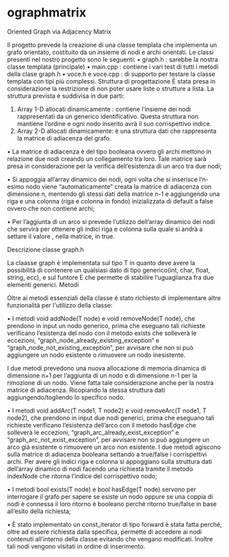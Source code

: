 # ographmatrix
Oriented Graph via Adjacency Matrix

Il progetto prevede la creazione di una classe templata che implementa un grafo orientato, costituito da un insieme di nodi e archi orientati. 
Le classi presenti nel nostro progetto sono le seguenti:
•	graph.h : sarebbe la nostra classe templata (principale)
•	main.cpp : contiene i vari test di tutti i metodi della clase graph.h 
•	voce.h  e voce.cpp : di supporto per  testare la classe templata con tipi più complessi.
Struttura di progettazione
È stata presa in considerazione la restrizione di non poter usare liste o strutture a lista.
La struttura prevista è suddivisa in due parti:
1.	Array 1-D allocati dinamicamente :  contiene l’insieme dei nodi rappresentati da un generico identificativo. Questa struttura non mantiene l’ordine e ogni nodo inserito avrà il suo corrispettivo indice.
2.	Array 2-D allocati dinamicamente: è una struttura dati che rappresenta la matrice di adiacenza del grafo. 

•	La matrice di adiacenza è del tipo booleana ovvero gli archi mettono in relazione due nodi creando un collegamento tra loro. Tale matrice sarà presa in considerazione per la verifica dell’esistenza di un arco tra due nodi;

•	Si appoggia all’array dinamico dei nodi, ogni volta che si inserisce l’n-esimo nodo viene “automaticamente” creata la matrice di adiacenza con dimensione n, mentendo gli stessi dati della matrice n-1 e aggiungendo una riga e una colonna (riga e colonna in fondo) inizializzata di default a false ovvero che non contiene archi;

•	Per l’aggiunta di un arco si prevede l’utilizzo dell’array dinamico dei nodi che servirà per ottenere gli indici riga e colonna sulla quale si andrà a settare il valore , nella matrice, in true.

Descrizione classe graph.h

La claasse graph è implementata sul tipo T in quanto deve avere la possibilità di contenere un qualsiasi dato di tipo generico(int, char, float, string, ecc), e sul funtore E che permette di stabilire l’uguaglianza fra due elementi generici.
Metodi

Oltre ai metodi essenziali della classe é stato richiesto di implementare altre funzionalità per l'utilizzo della classe:

•	I metodi void addNode(T node) e void removeNode(T node), che prendono in input un nodo generico, prima che eseguano tali richieste verificano l’esistenza del nodo con il metodo exists che solleverà le eccezioni, “graph_node_already_existing_exception“ e “graph_node_not_existing_exception”, per avvisare che non si può aggiungere un nodo esistente o rimuovere un nodo inesistente.

I due metodi prevedono una nuova allocazione di memoria dinamica di dimensione n+1 per l’aggiunta di un nodo e di dimensione n-1 per la rimozione di un nodo. Viene fatta tale considerazione anche per la nostra matrice di adiacenza. Ricopiando la stessa struttura dati aggiungendo/togliendo lo specifico nodo.

•	I metodi void addArc(T node1, T node2) e void removeArc(T node1, T node2), che prendono in input due nodi generici, prima che eseguano tali richieste verificano l’esistenza dell’arco con il metodo hasEdge che solleverà le eccezioni, “graph_arc_already_exist_exception” e “graph_arc_not_exist_exception”, per avvisare non si può aggiungere un arco già esistente o rimuovere un arco non esistente. I due metodi agiscono sulla matrice di adiacenza booleana settando a true/false i corrispettivi archi. Per avere gli indici riga e colonna si appoggiano sulla struttura dati dell’array dinamico di nodi facendo una richiesta tramite il metodo indexNode che ritorna l’indice del corrispettivo nodo;

•	I metodi bool exists(T node) e bool hasEdge(T node) servono per interrogare il grafo per sapere se esiste un nodo oppure se una coppia di nodi è connessa il loro ritorno è booleano perché ritorno true/false in base all’esito della richiesta;

•	È stato implementato un const_iterator di tipo forward è stata fatta perché, oltre ad essere richiesta dalla specifica, permette di accedere ai nodi contenuti all’interno della classe evitando che vengano modificati. Inoltre tali nodi vengono visitati in ordine di inserimento.
